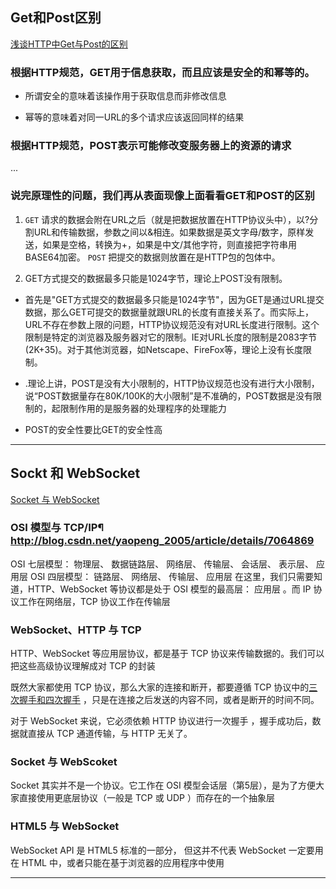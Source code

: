 
## Get和Post区别

[浅谈HTTP中Get与Post的区别](http://www.cnblogs.com/hyddd/archive/2009/03/31/1426026.html)

### 根据HTTP规范，GET用于信息获取，而且应该是安全的和幂等的。

* 所谓安全的意味着该操作用于获取信息而非修改信息

* 幂等的意味着对同一URL的多个请求应该返回同样的结果

### 根据HTTP规范，POST表示可能修改变服务器上的资源的请求

...

### 说完原理性的问题，我们再从表面现像上面看看GET和POST的区别

1. `GET` 请求的数据会附在URL之后（就是把数据放置在HTTP协议头中），以?分割URL和传输数据，参数之间以&相连。如果数据是英文字母/数字，原样发送，如果是空格，转换为+，如果是中文/其他字符，则直接把字符串用BASE64加密。 `POST` 把提交的数据则放置在是HTTP包的包体中。

2. GET方式提交的数据最多只能是1024字节，理论上POST没有限制。

  * 首先是"GET方式提交的数据最多只能是1024字节"，因为GET是通过URL提交数据，那么GET可提交的数据量就跟URL的长度有直接关系了。而实际上，URL不存在参数上限的问题，HTTP协议规范没有对URL长度进行限制。这个限制是特定的浏览器及服务器对它的限制。IE对URL长度的限制是2083字节(2K+35)。对于其他浏览器，如Netscape、FireFox等，理论上没有长度限制。
  * .理论上讲，POST是没有大小限制的，HTTP协议规范也没有进行大小限制，说“POST数据量存在80K/100K的大小限制”是不准确的，POST数据是没有限制的，起限制作用的是服务器的处理程序的处理能力

  * POST的安全性要比GET的安全性高

---

## Sockt 和 WebSocket

[Socket 与 WebSocket](http://zengrong.net/post/2199.htm)

### OSI 模型与 TCP/IP¶ http://blog.csdn.net/yaopeng_2005/article/details/7064869

  OSI 七层模型： 物理层、 数据链路层、 网络层、 传输层、 会话层、 表示层、 应用层
  OSI 四层模型： 链路层、 网络层、 传输层、 应用层
  在这里，我们只需要知道，HTTP、WebSocket 等协议都是处于 OSI 模型的最高层： 应用层 。而 IP 协议工作在网络层，TCP 协议工作在传输层

### WebSocket、HTTP 与 TCP

  HTTP、WebSocket 等应用层协议，都是基于 TCP 协议来传输数据的。我们可以把这些高级协议理解成对 TCP 的封装

  既然大家都使用 TCP 协议，那么大家的连接和断开，都要遵循 TCP 协议中的[三次握手和四次握手](http://blog.csdn.net/whuslei/article/details/6667471) ，只是在连接之后发送的内容不同，或者是断开的时间不同。

  对于 WebSocket 来说，它必须依赖 HTTP 协议进行一次握手 ，握手成功后，数据就直接从 TCP 通道传输，与 HTTP 无关了。

### Socket 与 WebScoket

  Socket 其实并不是一个协议。它工作在 OSI 模型会话层（第5层），是为了方便大家直接使用更底层协议（一般是 TCP 或 UDP ）而存在的一个抽象层  

### HTML5 与 WebSocket

  WebSocket API 是 HTML5 标准的一部分， 但这并不代表 WebSocket 一定要用在 HTML 中，或者只能在基于浏览器的应用程序中使用


---
